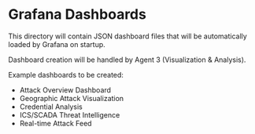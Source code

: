 # Grafana Dashboards

This directory will contain JSON dashboard files that will be automatically loaded by Grafana on startup.

Dashboard creation will be handled by Agent 3 (Visualization & Analysis).

Example dashboards to be created:
- Attack Overview Dashboard
- Geographic Attack Visualization
- Credential Analysis
- ICS/SCADA Threat Intelligence
- Real-time Attack Feed
